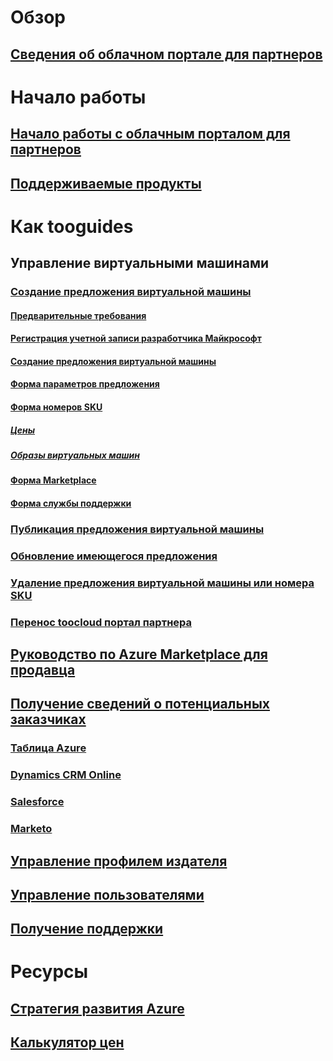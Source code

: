 # Обзор
## [Сведения об облачном портале для партнеров](./cloud-partner-portal-what-is-the-cloud-partner-portal.md)

# Начало работы
## [Начало работы с облачным порталом для партнеров](./cloud-partner-portal-getting-started-with-the-cloud-partner-portal.md)
## [Поддерживаемые продукты](./Cloud-partner-portal-products-that-can-get-published-via-portal.md)

# Как tooguides
## Управление виртуальными машинами
### [Создание предложения виртуальной машины](./cloud-partner-portal-publish-virtual-machine.md)
#### [Предварительные требования](./cloud-partner-portal-publish-virtual-machine.md#what-are-pre-requisites-for-publishing-a-vm)
#### [Регистрация учетной записи разработчика Майкрософт](./cloud-partner-portal-dev-center-accounts-registration.md)
#### [Создание предложения виртуальной машины](./cloud-partner-portal-publish-virtual-machine.md#how-to-create-a-new-vm-offer)
#### [Форма параметров предложения](./cloud-partner-portal-publish-virtual-machine.md#how-to-fill-out-the-offer-settings-form)
#### [Форма номеров SKU](./cloud-partner-portal-publish-virtual-machine.md#how-to-create-skus)
##### [Цены](./cloud-partner-portal-publish-virtual-machine.md#pricing)
##### [Образы виртуальных машин](cloud-partner-portal-publish-virtual-machine.md#vm-images)
#### [Форма Marketplace](./cloud-partner-portal-publish-virtual-machine.md#marketplace-form)
#### [Форма службы поддержки](cloud-partner-portal-publish-virtual-machine.md#support-form)
### [Публикация предложения виртуальной машины](./Cloud-partner-portal-make-offer-live-on-Azure-Marketplace.md)

### [Обновление имеющегося предложения](./cloud-partner-portal-update-existing-offer.md)
### [Удаление предложения виртуальной машины или номера SKU](./cloud-partner-portal-delete-an-offer.md)
### [Перенос toocloud портал партнера](./cloud-partner-portal-how-to-migrate-to-the-new-cloud-partner-portal.md)
## [Руководство по Azure Marketplace для продавца](./cloud-partner-portal-seller-guide.md)

## [Получение сведений о потенциальных заказчиках](./cloud-partner-portal-get-customer-leads.md)
### [Таблица Azure](./cloud-partner-portal-lead-management-instructions-azure-table.md)
### [Dynamics CRM Online](./cloud-partner-portal-lead-management-instructions-dynamics.md)
### [Salesforce](./cloud-partner-portal-lead-management-instructions-salesforce.md)
### [Marketo](./cloud-partner-portal-lead-management-instructions-marketo.md)

## [Управление профилем издателя](./cloud-partner-portal-manage-publisher-profile.md)
## [Управление пользователями](./cloud-partner-portal-manage-users.md)
## [Получение поддержки](./cloud-partner-portal-support-for-cloud-partner-portal.md)
# Ресурсы
## [Стратегия развития Azure](https://azure.microsoft.com/roadmap/)
## [Калькулятор цен](https://azure.microsoft.com/pricing/calculator/)
